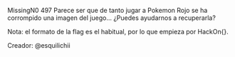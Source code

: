 MissingN0
497
Parece ser que de tanto jugar a Pokemon Rojo se ha corrompido una imagen del juego... ¿Puedes ayudarnos a recuperarla?

Nota: el formato de la flag es el habitual, por lo que empieza por HackOn{}.

Creador: @esquilichii
